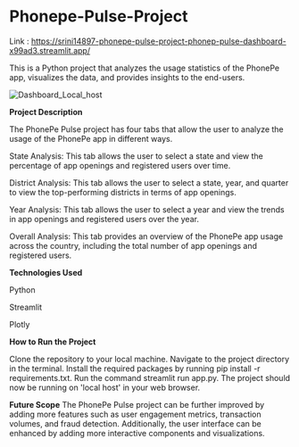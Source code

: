 # Phonepe-Pulse-Project



Link : https://srini14897-phonepe-pulse-project-phonep-pulse-dashboard-x99ad3.streamlit.app/

This is a Python project that analyzes the usage statistics of the PhonePe app, visualizes the data, and provides insights to the end-users.

![Dashboard_Local_host](https://user-images.githubusercontent.com/112272390/236648076-02caf2f7-3322-4cb5-8c31-653628de162e.jpg)


**Project Description**


The PhonePe Pulse project has four tabs that allow the user to analyze the usage of the PhonePe app in different ways.

State Analysis: This tab allows the user to select a state and view the percentage of app openings and registered users over time.

District Analysis: This tab allows the user to select a state, year, and quarter to view the top-performing districts in terms of app openings.

Year Analysis: This tab allows the user to select a year and view the trends in app openings and registered users over the year.

Overall Analysis: This tab provides an overview of the PhonePe app usage across the country, including the total number of app openings and registered users.

**Technologies Used**

Python

Streamlit

Plotly

**How to Run the Project**

Clone the repository to your local machine.
Navigate to the project directory in the terminal.
Install the required packages by running pip install -r requirements.txt.
Run the command streamlit run app.py.
The project should now be running on 'local host' in your web browser.


**Future Scope**
The PhonePe Pulse project can be further improved by adding more features such as user engagement metrics, transaction volumes, and fraud detection. Additionally, the user interface can be enhanced by adding more interactive components and visualizations.
